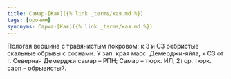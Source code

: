 ```yaml
---
title: Самар-[Кая]({% link _terms/кая.md %})
tags: [ороним]
synonyms: Сарма-[Кая]({% link _terms/кая.md %})
---
```


Пологая вершина с травянистым покровом; к З и СЗ ребристые скальные обрывы с
соснами. У зап. края масс. Демерджи-яйла, к СЗ от г. Северная Демерджи самар –
РПН; Самар – тюрк. ИЛ; 2) ср. тюрк. сарп – обрывистый.
